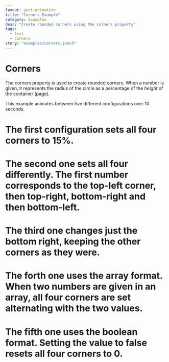 ```yaml
---
layout: post-animation
title: "Corners Example"
category: examples
desc: "Create rounded corners using the corners property"
tags: 
  - text
  - corners
story: "examples/corners.json5"
---
```

# Corners

The corners property is used to create rounded corners.  When a number is given, it represents the radius of the circle as a percentage of the _height_ of the container (page).

This example animates between five different configurations over 10 seconds.

# The first configuration sets all four corners to 15%.
# The second one sets all four differently.  The first number corresponds to the top-left corner, then top-right, bottom-right and then bottom-left.
# The third one changes just the bottom right, keeping the other corners as they were.
# The forth one uses the array format. When two numbers are given in an array, all four corners are set alternating with the two values.
# The fifth one uses the boolean format. Setting the value to false resets all four corners to 0.